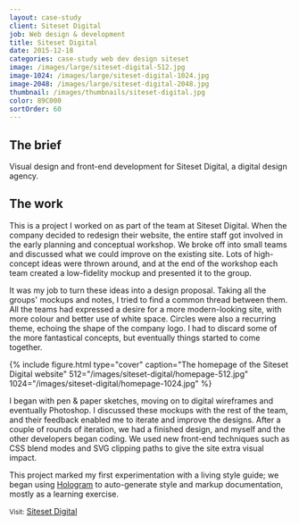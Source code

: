 ```yaml
---
layout: case-study
client: Siteset Digital
job: Web design & development
title: Siteset Digital
date: 2015-12-18
categories: case-study web dev design siteset
image: /images/large/siteset-digital-512.jpg
image-1024: /images/large/siteset-digital-1024.jpg
image-2048: /images/large/siteset-digital-2048.jpg
thumbnail: /images/thumbnails/siteset-digital.jpg
color: 89C000
sortOrder: 60
---
```

## The brief
Visual design and front-end development for Siteset Digital, a digital design agency.

## The work
This is a project I worked on as part of the team at Siteset Digital. When the company decided to redesign their website, the entire staff got involved in the early planning and conceptual workshop. We broke off into small teams and discussed what we could improve on the existing site. Lots of high-concept ideas were thrown around, and at the end of the workshop each team created a low-fidelity mockup and presented it to the group.

It was my job to turn these ideas into a design proposal. Taking all the groups' mockups and notes, I tried to find a common thread between them. All the teams had expressed a desire for a more modern-looking site, with more colour and better use of white space. Circles were also a recurring theme, echoing the shape of the company logo. I had to discard some of the more fantastical concepts, but eventually things started to come together.

{%
include figure.html
type="cover"
caption="The homepage of the Siteset Digital website"
512="/images/siteset-digital/homepage-512.jpg"
1024="/images/siteset-digital/homepage-1024.jpg"
%}

I began with pen & paper sketches, moving on to digital wireframes and eventually Photoshop. I discussed these mockups with the rest of the team, and their feedback enabled me to iterate and improve the designs. After a couple of rounds of iteration, we had a finished design, and myself and the other developers began coding. We used new front-end techniques such as CSS blend modes and SVG clipping paths to give the site extra visual impact.

This project marked my first experimentation with a living style guide; we began using [Hologram][1] to auto-generate style and markup documentation, mostly as a learning exercise.

<small>Visit:</small> [Siteset Digital][2]

[1]: https://trulia.github.io/hologram "Hologram"
[2]: http://siteset.digital "Siteset Digital"